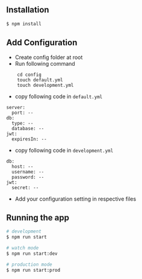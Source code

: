 
## Installation

```bash
$ npm install
```
## Add Configuration 
 - Create config folder at root
 - Run following command
```
    cd config
    touch default.yml
    touch development.yml
```
 - copy following code in ```default.yml```
```
server:
  port: --
db:
  type: --
  database: --
jwt:
  expiresIn: --
```
 - copy following code in ```development.yml```
```
db:
  host: --
  username: --
  password: --
jwt:
  secret: --
```
 - Add your configuration setting in respective files
## Running the app

```bash
# development
$ npm run start

# watch mode
$ npm run start:dev

# production mode
$ npm run start:prod
```
